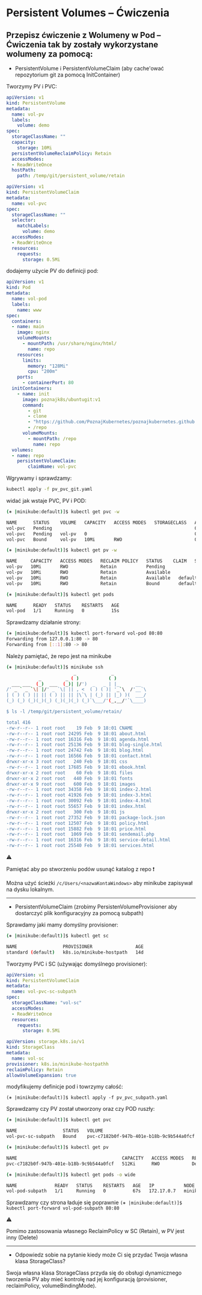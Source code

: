 # Persistent Volumes – Ćwiczenia

## Przepisz ćwiczenie z Wolumeny w Pod – Ćwiczenia tak by zostały wykorzystane wolumeny za pomocą:

* PersistentVolume i PersistentVolumeClaim (aby cache'ować repozytorium git za pomocą InitContainer)

Tworzymy PV i PVC:

```yaml
apiVersion: v1
kind: PersistentVolume
metadata:
  name: vol-pv
  labels:
    volume: demo
spec:
  storageClassName: ""
  capacity:
    storage: 10Mi
  persistentVolumeReclaimPolicy: Retain
  accessModes:
  - ReadWriteOnce
  hostPath:
    path: /temp/git/persistent_volume/retain
```

```yaml
apiVersion: v1
kind: PersistentVolumeClaim
metadata:
  name: vol-pvc
spec:
  storageClassName: ""
  selector:
    matchLabels:
      volume: demo
  accessModes:
  - ReadWriteOnce
  resources:
    requests:
      storage: 0.5Mi
```

dodajemy użycie PV do definicji pod:

```yaml
apiVersion: v1
kind: Pod
metadata:
  name: vol-pod
  labels:
    name: www
spec:
  containers:
  - name: main
    image: nginx
    volumeMounts:
      - mountPath: /usr/share/nginx/html/
        name: repo
    resources:
      limits:
        memory: "128Mi"
        cpu: "200m"
    ports:
      - containerPort: 80
  initContainers:
    - name: init
      image: poznajk8s/ubuntugit:v1
      command:
        - git
        - clone
        - "https://github.com/PoznajKubernetes/poznajkubernetes.github.io"
        - /repo
      volumeMounts:
        - mountPath: /repo
          name: repo
  volumes:
  - name: repo
    persistentVolumeClaim:
        claimName: vol-pvc
```

Wgrywamy i sprawdzamy:

```bash
kubectl apply -f pv_pvc_git.yaml
```

widać jak wstaje PVC, PV i POD:

```bash
(⎈ |minikube:default)]$ kubectl get pvc -w

NAME      STATUS    VOLUME   CAPACITY   ACCESS MODES   STORAGECLASS   AGE
vol-pvc   Pending                                                     0s
vol-pvc   Pending   vol-pv   0                                        0s
vol-pvc   Bound     vol-pv   10Mi       RWO                           0s

(⎈ |minikube:default)]$ kubectl get pv -w

NAME     CAPACITY   ACCESS MODES   RECLAIM POLICY   STATUS    CLAIM   STORAGECLASS   REASON   AGE
vol-pv   10Mi       RWO            Retain           Pending                                   0s
vol-pv   10Mi       RWO            Retain           Available                                   0s
vol-pv   10Mi       RWO            Retain           Available   default/vol-pvc                           0s
vol-pv   10Mi       RWO            Retain           Bound       default/vol-pvc                           0s

(⎈ |minikube:default)]$ kubectl get pods

NAME      READY   STATUS    RESTARTS   AGE
vol-pod   1/1     Running   0          15s
```

Sprawdzamy działanie strony:

```bash
(⎈ |minikube:default)]$ kubectl port-forward vol-pod 80:80
Forwarding from 127.0.0.1:80 -> 80
Forwarding from [::1]:80 -> 80
```

Należy pamiętać, że repo jest na minikube

```bash
(⎈ |minikube:default)]$ minikube ssh
                         _             _
            _         _ ( )           ( )
  ___ ___  (_)  ___  (_)| |/')  _   _ | |_      __
/' _ ` _ `\| |/' _ `\| || , <  ( ) ( )| '_`\  /'__`\
| ( ) ( ) || || ( ) || || |\`\ | (_) || |_) )(  ___/
(_) (_) (_)(_)(_) (_)(_)(_) (_)`\___/'(_,__/'`\____)

$ ls -l /temp/git/persistent_volume/retain/

total 416
-rw-r--r-- 1 root root    19 Feb  9 18:01 CNAME
-rw-r--r-- 1 root root 24295 Feb  9 18:01 about.html
-rw-r--r-- 1 root root 16316 Feb  9 18:01 agenda.html
-rw-r--r-- 1 root root 25136 Feb  9 18:01 blog-single.html
-rw-r--r-- 1 root root 24742 Feb  9 18:01 blog.html
-rw-r--r-- 1 root root 16566 Feb  9 18:01 contact.html
drwxr-xr-x 3 root root   240 Feb  9 18:01 css
-rw-r--r-- 1 root root 17685 Feb  9 18:01 ebook.html
drwxr-xr-x 2 root root    60 Feb  9 18:01 files
drwxr-xr-x 2 root root   440 Feb  9 18:01 fonts
drwxr-xr-x 9 root root   600 Feb  9 18:01 images
-rw-r--r-- 1 root root 34358 Feb  9 18:01 index-2.html
-rw-r--r-- 1 root root 41926 Feb  9 18:01 index-3.html
-rw-r--r-- 1 root root 30092 Feb  9 18:01 index-4.html
-rw-r--r-- 1 root root 55657 Feb  9 18:01 index.html
drwxr-xr-x 2 root root   300 Feb  9 18:01 js
-rw-r--r-- 1 root root 27352 Feb  9 18:01 package-lock.json
-rw-r--r-- 1 root root 12507 Feb  9 18:01 policy.html
-rw-r--r-- 1 root root 15882 Feb  9 18:01 price.html
-rw-r--r-- 1 root root  1069 Feb  9 18:01 sendemail.php
-rw-r--r-- 1 root root 16316 Feb  9 18:01 service-detail.html
-rw-r--r-- 1 root root 25540 Feb  9 18:01 services.html
```

:warning:

Pamiętać aby po stworzeniu podów usunąć katalog z repo :heavy_exclamation_mark:

Można użyć ścieżki `/c/Users/<nazwaKontaWindows>` aby minikube zapisywał na dysku lokalnym.

---

* PersistentVolumeClaim (zrobimy PersistenVolumeProvisioner aby dostarczyć plik konfiguracyjny za pomocą subpath)

Sprawdamy jaki mamy domyślny provisioner:

```bash
(⎈ |minikube:default)]$ kubectl get sc

NAME                 PROVISIONER                AGE
standard (default)   k8s.io/minikube-hostpath   14d
```

Tworzymy PVC i SC (używając domyślnego provisioner):

```yaml
apiVersion: v1
kind: PersistentVolumeClaim
metadata:
  name: vol-pvc-sc-subpath
spec:
  storageClassName: "vol-sc"
  accessModes:
  - ReadWriteOnce
  resources:
    requests:
      storage: 0.5Mi
```

```yaml
apiVersion: storage.k8s.io/v1
kind: StorageClass
metadata:
  name: vol-sc
provisioner: k8s.io/minikube-hostpathh
reclaimPolicy: Retain
allowVolumeExpansion: true
```

modyfikujemy definicje pod i towrzymy całość:

```(⎈ |minikube:default)]$ kubectl apply -f pv_pvc_subpath.yaml```

Sprawdzamy czy PV został utworzony oraz czy POD ruszły:

```bash
(⎈ |minikube:default)]$ kubectl get pvc

NAME                 STATUS   VOLUME                                     CAPACITY   ACCESS MODES   STORAGECLASS   AGE
vol-pvc-sc-subpath   Bound    pvc-c7182b0f-947b-401e-b18b-9c9b544a0fcf   512Ki      RWO            vol-sc         83s

(⎈ |minikube:default)]$ kubectl get pv

NAME                                       CAPACITY   ACCESS MODES   RECLAIM POLICY   STATUS   CLAIM                        STORAGECLASS   REASON   AGE
pvc-c7182b0f-947b-401e-b18b-9c9b544a0fcf   512Ki      RWO            Delete           Bound    default/vol-pvc-sc-subpath   vol-sc                  87s

(⎈ |minikube:default)]$ kubectl get pods -o wide

NAME              READY   STATUS    RESTARTS   AGE   IP           NODE       NOMINATED NODE   READINESS GATES
vol-pod-subpath   1/1     Running   0          67s   172.17.0.7   minikube   <none>           <none>
```

Sprawdzamy czy strona ładuje się poprawnie ```(⎈ |minikube:default)]$ kubectl port-forward vol-pod-subpath 80:80```

:warning:

Pomimo zastosowania własnego ReclaimPolicy w SC (Retain), w PV jest inny (Delete)

---

* Odpowiedz sobie na pytanie kiedy może Ci się przydać Twoja własna klasa StorageClass?

Swoja własna klasa StorageClass przyda się do obsługi dynamicznego tworzenia PV aby mieć kontrolę nad jej konfiguracją (provisioner, reclaimPolicy, volumeBindingMode).